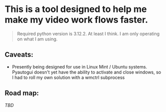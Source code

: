# This is a tool designed to help me make my video work flows faster. 

>Required python version is 3.12.2. At least I think. I am only operating on what I am using.

## Caveats:
* Presently being designed for use in Linux Mint / Ubuntu systems.
     Pyautogui doesn't yet have the ability to activate and close windows, so I had to roll my own solution with a wmctrl subprocess

## Road map:
*TBD*
